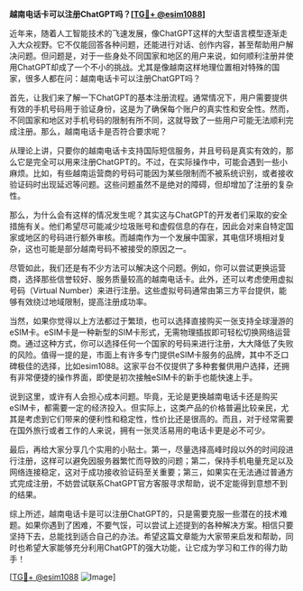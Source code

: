 **越南电话卡可以注册ChatGPT吗？[[TG💪+ @esim1088](https://t.me/s/esim1088)]**

近年来，随着人工智能技术的飞速发展，像ChatGPT这样的大型语言模型逐渐走入大众视野。它不仅能回答各种问题，还能进行对话、创作内容，甚至帮助用户解决问题。但问题是，对于一些身处不同国家和地区的用户来说，如何顺利注册并使用ChatGPT却成了一个不小的挑战。尤其是像越南这样地理位置相对特殊的国家，很多人都在问：越南电话卡可以注册ChatGPT吗？

首先，让我们来了解一下ChatGPT的基本注册流程。通常情况下，用户需要提供有效的手机号码用于验证身份，这是为了确保每个账户的真实性和安全性。然而，不同国家和地区对手机号码的限制有所不同，这就导致了一些用户可能无法顺利完成注册。那么，越南电话卡是否符合要求呢？

从理论上讲，只要你的越南电话卡支持国际短信服务，并且号码是真实有效的，那么它是完全可以用来注册ChatGPT的。不过，在实际操作中，可能会遇到一些小麻烦。比如，有些越南运营商的号码可能因为某些限制而不被系统识别，或者接收验证码时出现延迟等问题。这些问题虽然不是绝对的障碍，但却增加了注册的复杂性。

那么，为什么会有这样的情况发生呢？其实这与ChatGPT的开发者们采取的安全措施有关。他们希望尽可能减少垃圾账号和虚假信息的存在，因此会对来自特定国家或地区的号码进行额外审核。而越南作为一个发展中国家，其电信环境相对复杂，这也可能是部分越南号码不被接受的原因之一。

尽管如此，我们还是有不少方法可以解决这个问题。例如，你可以尝试更换运营商，选择那些信誉较好、服务质量较高的越南电话卡。此外，还可以考虑使用虚拟号码（Virtual Number）来进行注册。这些虚拟号码通常由第三方平台提供，能够有效绕过地域限制，提高注册成功率。

当然，如果你觉得以上方法都过于繁琐，也可以选择直接购买一张支持全球漫游的eSIM卡。eSIM卡是一种新型的SIM卡形式，无需物理插拔即可轻松切换网络运营商。通过这种方式，你可以选择任何一个国家的号码来进行注册，大大降低了失败的风险。值得一提的是，市面上有许多专门提供eSIM卡服务的品牌，其中不乏口碑极佳的选择，比如esim1088。这家平台不仅提供了多种套餐供用户选择，还拥有非常便捷的操作界面，即使是初次接触eSIM卡的新手也能快速上手。

说到这里，或许有人会担心成本问题。毕竟，无论是更换越南电话卡还是购买eSIM卡，都需要一定的经济投入。但实际上，这类产品的价格普遍比较亲民，尤其是考虑到它们带来的便利性和稳定性，性价比还是很高的。而且，对于经常需要在国外旅行或者工作的人来说，拥有一张灵活易用的电话卡更是必不可少。

最后，再给大家分享几个实用的小贴士。第一，尽量选择高峰时段以外的时间段进行注册，这样可以避免因服务器繁忙而导致的问题；第二，保持手机电量充足以及网络连接稳定，这对于成功接收验证码至关重要；第三，如果实在无法通过普通方式完成注册，不妨尝试联系ChatGPT官方客服寻求帮助，说不定能得到意想不到的结果。

综上所述，越南电话卡是可以注册ChatGPT的，只是需要克服一些潜在的技术难题。如果你遇到了困难，不要气馁，可以尝试上述提到的各种解决方案。相信只要坚持下去，总能找到适合自己的办法。希望这篇文章能为大家带来启发和帮助，同时也希望大家能够充分利用ChatGPT的强大功能，让它成为学习和工作的得力助手！

[[TG💪+ @esim1088](https://t.me/s/esim1088) ![Image](https://i.postimg.cc/4NQfJmqS/Snipaste-2025-05-13-00-14-12.png)]